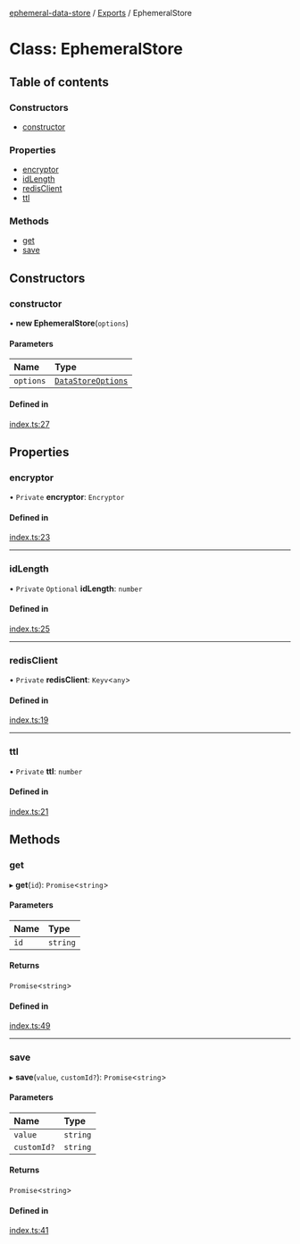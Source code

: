 [ephemeral-data-store](../README.md) / [Exports](../modules.md) / EphemeralStore

# Class: EphemeralStore

## Table of contents

### Constructors

- [constructor](EphemeralStore.md#constructor)

### Properties

- [encryptor](EphemeralStore.md#encryptor)
- [idLength](EphemeralStore.md#idlength)
- [redisClient](EphemeralStore.md#redisclient)
- [ttl](EphemeralStore.md#ttl)

### Methods

- [get](EphemeralStore.md#get)
- [save](EphemeralStore.md#save)

## Constructors

### constructor

• **new EphemeralStore**(`options`)

#### Parameters

| Name | Type |
| :------ | :------ |
| `options` | [`DataStoreOptions`](../interfaces/DataStoreOptions.md) |

#### Defined in

[index.ts:27](https://github.com/alrico88/ephemeral-data-store/blob/master/src/index.ts#L27)

## Properties

### encryptor

• `Private` **encryptor**: `Encryptor`

#### Defined in

[index.ts:23](https://github.com/alrico88/ephemeral-data-store/blob/master/src/index.ts#L23)

___

### idLength

• `Private` `Optional` **idLength**: `number`

#### Defined in

[index.ts:25](https://github.com/alrico88/ephemeral-data-store/blob/master/src/index.ts#L25)

___

### redisClient

• `Private` **redisClient**: `Keyv`<`any`\>

#### Defined in

[index.ts:19](https://github.com/alrico88/ephemeral-data-store/blob/master/src/index.ts#L19)

___

### ttl

• `Private` **ttl**: `number`

#### Defined in

[index.ts:21](https://github.com/alrico88/ephemeral-data-store/blob/master/src/index.ts#L21)

## Methods

### get

▸ **get**(`id`): `Promise`<`string`\>

#### Parameters

| Name | Type |
| :------ | :------ |
| `id` | `string` |

#### Returns

`Promise`<`string`\>

#### Defined in

[index.ts:49](https://github.com/alrico88/ephemeral-data-store/blob/master/src/index.ts#L49)

___

### save

▸ **save**(`value`, `customId?`): `Promise`<`string`\>

#### Parameters

| Name | Type |
| :------ | :------ |
| `value` | `string` |
| `customId?` | `string` |

#### Returns

`Promise`<`string`\>

#### Defined in

[index.ts:41](https://github.com/alrico88/ephemeral-data-store/blob/master/src/index.ts#L41)
